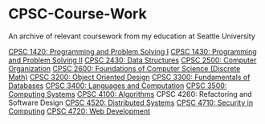 # CPSC-Course-Work
An archive of relevant coursework from my education at Seattle University

[CPSC 1420: Programming and Problem Solving I](https://github.com/hiimkimchi/CPSC-1420)
[CPSC 1430: Programming and Problem Solving II](https://github.com/hiimkimchi/CPSC-1430)
[CPSC 2430: Data Structures](https://github.com/hiimkimchi/CPSC-2430)
[CPSC 2500: Computer Organization](https://github.com/hiimkimchi/CPSC-2500)
[CPSC 2600: Foundations of Computer Science (Discrete Math)](https://github.com/hiimkimchi/CPSC-2600)
[CPSC 3200: Object Oriented Design](https://github.com/hiimkimchi/CPSC-3200)
[CPSC 3300: Fundamentals of Databases](https://github.com/hiimkimchi/CPSC-3300)
[CPSC 3400: Languages and Computation](https://github.com/hiimkimchi/CPSC-3400)
[CPSC 3500: Computing Systems](https://github.com/hiimkimchi/CPSC-3500)
[CPSC 4100: Algorithms](https://github.com/hiimkimchi/CPSC-4100)
CPSC 4260: Refactoring and Software Design
[CPSC 4520: Distributed Systems](https://github.com/hiimkimchi/CPSC-4520)
[CPSC 4710: Security in Computing](https://github.com/hiimkimchi/CPSC-4710)
[CPSC 4720: Web Development](https://github.com/hiimkimchi/CPSC-4720)
